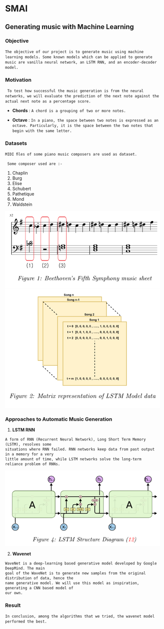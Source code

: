 # SMAI

## Generating music with Machine Learning

### Objective


`The objective of our project is to generate music using machine learning models. Some known models which can be applied to generate music are vanilla neural network, an LSTM RNN, and an encoder-decoder model.`

### Motivation

` To test how successful the music generation is from the neural networks, we will evaluate the prediction of the next note against the actual next note as a percentage score.`

 - **Chords** : `A chord is a grouping of two or more notes.`

- **Octave** : `In a piano, the space between two notes is expressed as an octave. Particularly, it is the space between the two notes that begin with the same letter.`


### Datasets 

`MIDI ﬁles of some piano music composers are used as dataset.`

` Some composer used are :-`

1. Chaplin 
2. Burg
3. Elise
4. Schubert
5. Pathetique
6. Mond
7. Waldstein

![alt](./Beethoven%20image.png)
![alt](./LSTM%20Model%20data.png)

### Approaches to Automatic Music Generation

1. **LSTM RNN**
```
A form of RNN (Recurrent Neural Network), Long Short Term Memory (LSTM), resolves some
situations where RNN failed. RNN networks keep data from past output in a memory for a very
little amount of time, while LSTM networks solve the long-term reliance problem of RNNs.

```
![alt](./LSTM%20RNN.png)


2. **Wavenet**

```
WaveNet is a deep-learning based generative model developed by Google DeepMind. The main
goal of the WaveNet is to generate new samples from the original distribution of data, hence the
name generative model. We will use this model as inspiration, generating a CNN based model of
our own.

```

### Result
`In conclusion, among the algorithms that we tried, the wavenet model performed the best.`